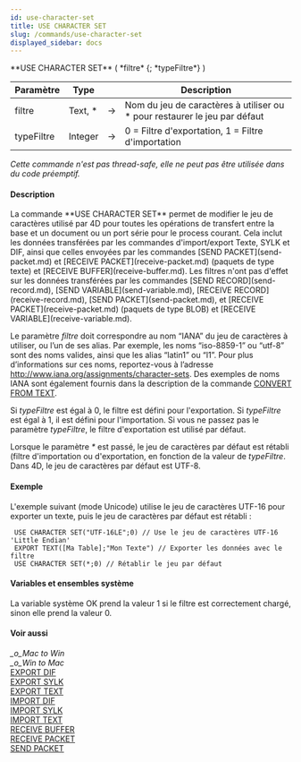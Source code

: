 ```yaml
---
id: use-character-set
title: USE CHARACTER SET
slug: /commands/use-character-set
displayed_sidebar: docs
---
```


<!--REF #_command_.USE CHARACTER SET.Syntax-->**USE CHARACTER SET** ( *filtre* {; *typeFiltre*} )<!-- END REF-->
<!--REF #_command_.USE CHARACTER SET.Params-->
| Paramètre | Type |  | Description |
| --- | --- | --- | --- |
| filtre | Text, * | &#8594;  | Nom du jeu de caractères à utiliser ou * pour restaurer le jeu par défaut |
| typeFiltre | Integer | &#8594;  | 0 = Filtre d'exportation, 1 = Filtre d'importation |

<!-- END REF-->

*Cette commande n'est pas thread-safe, elle ne peut pas être utilisée dans du code préemptif.*


#### Description 

<!--REF #_command_.USE CHARACTER SET.Summary-->La commande **USE CHARACTER SET** permet de modifier le jeu de caractères utilisé par 4D pour toutes les opérations de transfert entre la base et un document ou un port série pour le process courant.<!-- END REF--> Cela inclut les données transférées par les commandes d'import/export Texte, SYLK et DIF, ainsi que celles envoyées par les commandes [SEND PACKET](send-packet.md) et [RECEIVE PACKET](receive-packet.md) (paquets de type texte) et [RECEIVE BUFFER](receive-buffer.md). Les filtres n'ont pas d'effet sur les données transférées par les commandes [SEND RECORD](send-record.md), [SEND VARIABLE](send-variable.md), [RECEIVE RECORD](receive-record.md), [SEND PACKET](send-packet.md), et [RECEIVE PACKET](receive-packet.md) (paquets de type BLOB) et [RECEIVE VARIABLE](receive-variable.md).

Le paramètre *filtre* doit correspondre au nom “IANA” du jeu de caractères à utiliser, ou l’un de ses alias. Par exemple, les noms “iso-8859-1” ou “utf-8” sont des noms valides, ainsi que les alias “latin1” ou “l1”. Pour plus d’informations sur ces noms, reportez-vous à l’adresse <http://www.iana.org/assignments/character-sets>. Des exemples de noms IANA sont également fournis dans la description de la commande [CONVERT FROM TEXT](convert-from-text.md). 

Si *typeFiltre* est égal à 0, le filtre est défini pour l'exportation. Si *typeFiltre* est égal à 1, il est défini pour l'importation. Si vous ne passez pas le paramètre *typeFiltre*, le filtre d'exportation est utilisé par défaut.

Lorsque le paramètre *\** est passé, le jeu de caractères par défaut est rétabli (filtre d'importation ou d'exportation, en fonction de la valeur de *typeFiltre*. Dans 4D, le jeu de caractères par défaut est UTF-8\. 

#### Exemple 

L'exemple suivant (mode Unicode) utilise le jeu de caractères UTF-16 pour exporter un texte, puis le jeu de caractères par défaut est rétabli :

```4d
 USE CHARACTER SET("UTF-16LE";0) // Use le jeu de caractères UTF-16 'Little Endian'
 EXPORT TEXT([Ma Table];"Mon Texte") // Exporter les données avec le filtre
 USE CHARACTER SET(*;0) // Rétablir le jeu par défaut
```

#### Variables et ensembles système 

La variable système OK prend la valeur 1 si le filtre est correctement chargé, sinon elle prend la valeur 0.

#### Voir aussi 

*\_o\_Mac to Win*  
*\_o\_Win to Mac*  
[EXPORT DIF](export-dif.md)  
[EXPORT SYLK](export-sylk.md)  
[EXPORT TEXT](export-text.md)  
[IMPORT DIF](import-dif.md)  
[IMPORT SYLK](import-sylk.md)  
[IMPORT TEXT](import-text.md)  
[RECEIVE BUFFER](receive-buffer.md)  
[RECEIVE PACKET](receive-packet.md)  
[SEND PACKET](send-packet.md)  